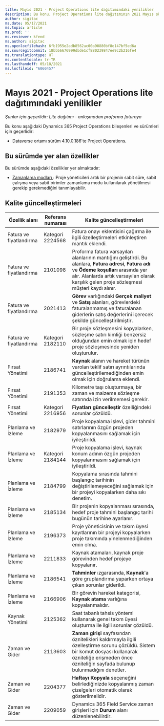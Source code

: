 ```yaml
---
title: Mayıs 2021 - Project Operations lite dağıtımındaki yenilikler
description: Bu konu, Project Operations lite dağıtımının 2021 Mayıs sürümünde yer alan kalite güncelleştirmeleri hakkında bilgi sağlar.
author: sigitac
ms.date: 05/17/2021
ms.topic: article
ms.prod: ''
ms.reviewer: kfend
ms.author: sigitac
ms.openlocfilehash: 6fb1955e2adb8562ac00a90880bf8e147bf5ed6a
ms.sourcegitcommit: 18bb56676999dbde1cf880239847ee9c2b216fe4
ms.translationtype: HT
ms.contentlocale: tr-TR
ms.lasthandoff: 05/18/2021
ms.locfileid: "6060457"
---
```

# <a name="whats-new-may-2021---project-operations-lite-deployment"></a>Mayıs 2021 - Project Operations lite dağıtımındaki yenilikler

_Şunlar için geçerlidir: Lite dağıtımı - anlaşmadan proforma faturaya_

Bu konu aşağıdaki Dynamics 365 Project Operations bileşenleri ve sürümleri için geçerlidir:

   - Dataverse ortamı sürüm 4.10.0.186'te Project Operations.

## <a name="features-included-in-this-release"></a>Bu sürümde yer alan özellikler

Bu sürümde aşağıdaki özellikler yer almaktadır:

- [Zamanlama modları ](../../project-management/scheduling-modes.md) : Proje yöneticileri artık bir projenin sabit süre, sabit çalışma veya sabit birimler zamanlama modu kullanılarak yönetilmesi gerekip gerekmediğini tanımlayabilir.

## <a name="quality-updates"></a>Kalite güncelleştirmeleri

| **Özellik alanı** | **Referans numarası** | **Kalite güncelleştirmeleri** |
| --- | --- | --- |
| Fatura ve fiyatlandırma | Kategori 2224568 | Fatura onayı eklentisini çağırma ile ilgili özelleştirmeleri etkinleştiren mantık eklendi. |
| Fatura ve fiyatlandırma | 2101098 | Proforma fatura varsayılan alanlarının mantığını geliştirdi. Bu alanlara, **Fatura adresi**, **Fatura adı** ve **Ödeme koşulları** arasında yer alır. Alanlarda artık varsayılan olarak karşılık gelen proje sözleşmesi müşteri kaydı alınır. |
| Fatura ve fiyatlandırma | 2021413 | **Görev** varlığındaki **Gerçek maliyet** ve **Satış** alanları, görevlerdeki faturalanmamış ve faturalanan giderlerin satış değerlerini içerecek şekilde güncelleştirilmiştir. |
| Fatura ve fiyatlandırma | Kategori 2182110 | Bir proje sözleşmesini kopyalarken, sözleşme satırı kimliği benzersiz olduğundan emin olmak için hedef proje sözleşmesinde yeniden oluşturulur. |
| Fırsat Yönetimi | 2186741 | **Kaynak** alanın ve hareket türünün varolan teklif satırı ayrıntılarında güncelleştirilemediğinden emin olmak için doğrulama eklendi. |
| Fırsat Yönetimi | 2191353 | Kilometre taşı oluşturmaya, bir zaman ve malzeme sözleşme satırında izin verilmemesi gerekir. |
| Fırsat Yönetimi | Kategori 2216956 | **Fiyatları güncelleştir** özelliğindeki sorunlar çözüldü. |
| Planlama ve İzleme | 2182979 | Proje kopyalama işlevi, gider tahmini satırlarının özgün projeden kopyalanmasını sağlamak için iyileştirildi. |
| Planlama ve İzleme | Kategori 2184144 | Proje kopyalama işlevi, kaynak konum adının özgün projeden kopyalanmasını sağlamak için iyileştirildi. |
| Planlama ve İzleme | 2184799 | Kopyalama sırasında tahmini başlangıç tarihinin değiştirilemeyeceğini sağlamak için bir projeyi kopyalarken daha sıkı denetim. |
| Planlama ve İzleme | 2185134 | Bir projenin kopyalanması sırasında, hedef proje tahmini başlangıç tarihi bugünün tarihine ayarlanır. |
| Planlama ve İzleme | 2196373 | Proje yöneticisinin ve takım üyesi kayıtlarının bir projeyi kopyalarken proje takımında yinelenmediğinden emin olma. |
| Planlama ve İzleme | 2211833 | Kaynak atamaları, kaynak proje görevinden hedef projeye kopyalanır. |
| Planlama ve İzleme | 2186541 | **Tahminler** ızgarasında, **Kaynak**'a göre gruplandırma yaparken ortaya çıkan sorunlar giderildi. |
| Planlama ve İzleme | 2166906 | Bir görevin hareket kategorisi, **Kaynak atama** varlığına kopyalanmalıdır. |
| Kaynak Yönetimi | 2125362 | Saat tabanlı tahsis yöntemi kullanarak genel takım üyesi oluşturma ile ilgili sorunlar çözüldü. |
| Zaman ve Gider | 2113603 | **Zaman girişi** sayfasından öznitelikleri kaldırmayla ilgili özelleştirme sorunu çözüldü. Sistem bir komut dosyası kullanarak özniteliğe erişmeden önce özniteliğin sayfada bulunup bulunmadığını denetler. |
| Zaman ve Gider | 2204377 | **Haftayı Kopyala** seçeneğini belirlediğinizde kopyalanmış zaman çizelgeleri otomatik olarak gösterilmelidir. |
| Zaman ve Gider | 2209059 | Dynamics 365 Field Service zaman girişleri için **Durum** alanı düzenlenebilirdir. |
